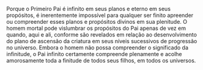 ﻿Porque o Primeiro Pai é infinito em seus planos e eterno em seus propósitos, é inerentemente impossível para qualquer ser finito apreender ou compreender esses planos e propósitos divinos em sua plenitude. O homem mortal pode vislumbrar os propósitos do Pai apenas de vez em quando, aqui e ali, conforme são revelados em relação ao desenvolvimento do plano de ascensão da criatura em seus níveis sucessivos de progressão no universo. Embora o homem não possa compreender o significado da infinitude, o Pai infinito certamente compreende plenamente e acolhe amorosamente toda a finitude de todos seus filhos, em todos os universos.
